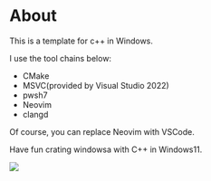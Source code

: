 # About

This is a template for c++ in Windows.

I use the tool chains below:

- CMake
- MSVC(provided by Visual Studio 2022)
- pwsh7
- Neovim
- clangd

Of course, you can replace Neovim with VSCode.

Have fun crating windowsa with C++ in Windows11.

![](https://i.ibb.co/C3gqVTQK/image.png)
